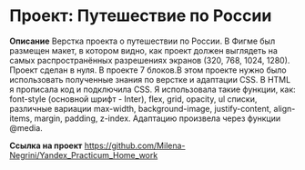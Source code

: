 # Проект: Путешествие по России

**Описание**
Верстка проекта о путешествии по России.
В Фигме был размещен макет, в котором видно, как проект должен выглядеть на самых распространённых разрешениях экранов (320, 768, 1024, 1280). Проект сделан в нуля. В проекте 7 блоков.В этом проекте нужно было использовать полученные знания по верстке и адаптации CSS. В HTML я прописала код и подключила CSS. Я использовала такие функции, как: font-style (основной шрифт - Inter), flex, grid, opacity, ul списки, различные вариации max-width, background-image, justify-content, align-items, margin, padding, z-index. Адаптацию произвела через функции @media.

**Ссылка на проект**
https://github.com/Milena-Negrini/Yandex_Practicum_Home_work


